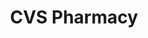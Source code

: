 ---
title: "CVS Pharmacy"
url: /valparaiso/cvs-pharmacy-north-calumet-avenue-calumet-avenue/
shop: chemist
---